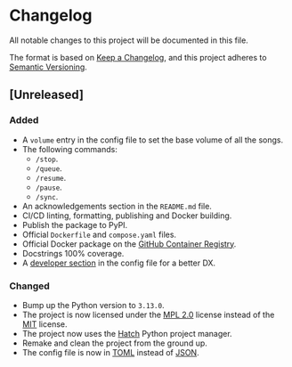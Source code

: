 # Changelog

All notable changes to this project will be documented in this file.

The format is based on [Keep a Changelog](https://keepachangelog.com/en/1.1.0/),
and this project adheres to [Semantic Versioning](https://semver.org/spec/v2.0.0.html).

## [Unreleased]

### Added
- A `volume` entry in the config file to set the base volume of all the songs.
- The following commands:
    - `/stop`.
    - `/queue`.
    - `/resume`.
    - `/pause`.
    - `/sync`.
- An acknowledgements section in the `README.md` file.
- CI/CD linting, formatting, publishing and Docker building.
- Publish the package to PyPI.
- Official `Dockerfile` and `compose.yaml` files.
- Official Docker package on the [GitHub Container Registry](ghcr.io).
- Docstrings 100% coverage.
- A [developer section](./CONTRIBUTING.md) in the config file for a better DX.

### Changed
- Bump up the Python version to `3.13.0`.
- The project is now licensed under the [MPL 2.0](https://www.mozilla.org/en-US/MPL/) license instead of the [MIT](https://opensource.org/license/MIT) license.
- The project now uses the [Hatch](https://hatch.pypa.io/latest/) Python project manager.
- Remake and clean the project from the ground up.
- The config file is now in [TOML](https://toml.io/) instead of [JSON](https://www.json.org/).
